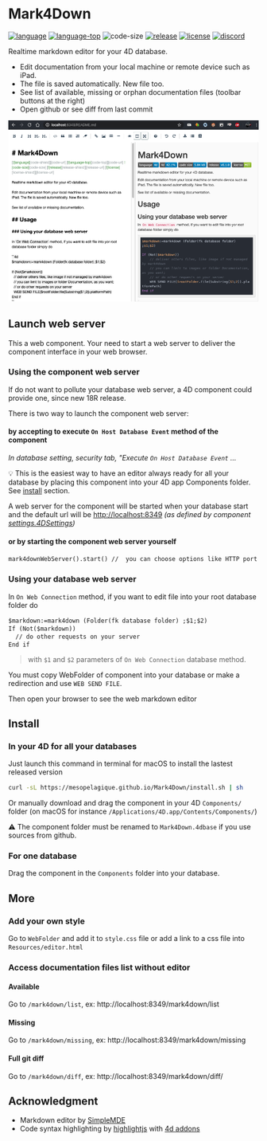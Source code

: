 ﻿# Mark4Down
[![language][code-shield]][code-url] [![language-top][code-top]][code-url] ![code-size][code-size] [![release][release-shield]][release-url] [![license][license-shield]][license-url]
[![discord][discord-shield]][discord-url] 

Realtime markdown editor for your 4D database.

* Edit documentation from your local machine or remote device such as iPad.
* The file is saved automatically. New file too.
* See list of available, missing or orphan documentation files (toolbar buttons at the right)
* Open github or see diff from last commit

<img src="Documentation/preview.png" alt="preview"
	title="preview" width="600" />

## Launch web server

This a web component. Your need to start a web server to deliver the component interface in your web browser.

### Using the component web server

If do not want to pollute your database web server, a 4D component could provide one, since new 18R release.

There is two way to launch the component web server:

#### by accepting to execute `On Host Database Event` method of the component

_In database setting, security tab, "Execute  `On Host Database Event` ..._

💡 This is the easiest way to have an editor always ready for all your database by placing this component into your 4D app Components folder. See [install](#install) section.

A web server for the component will be started when your database start and the default url will be 
[http://localhost:8349](http://localhost:8349) _(as defined by component [settings.4DSettings](Project/Sources/settings.4DSettings))_

#### or by starting the component web server yourself

```4d
mark4downWebServer().start() //  you can choose options like HTTP port
```

### Using your database web server

In `On Web Connection` method, if you want to edit file into your root database folder do

```4d
$markdown:=mark4down (Folder(fk database folder) ;$1;$2)
If (Not($markdown))
  // do other requests on your server
End if
```

> with `$1` and `$2` parameters of  `On Web Connection` database method.

You must copy WebFolder of component into your database or make a redirection and use `WEB SEND FILE`.

Then open your browser to see the web markdown editor

## Install

### In your 4D for all your databases

Just launch this command in terminal for macOS to install the lastest released version

```bash
curl -sL https://mesopelagique.github.io/Mark4Down/install.sh | sh
```

Or manually download and drag the component in your 4D `Components/` folder (on macOS for instance `/Applications/4D.app/Contents/Components/`)

⚠️ The component folder must be renamed to `Mark4Down.4dbase` if you use sources from github.

### For one database

Drag the component in the `Components` folder into your database.

## More

### Add your own style

Go to `WebFolder` and add it to `style.css` file or add a link to a css file into `Resources/editor.html`

### Access documentation files list without editor

#### Available

Go to `/mark4down/list`, ex:  http://localhost:8349/mark4down/list

#### Missing

Go to `/mark4down/missing`, ex:  http://localhost:8349/mark4down/missing

#### Full git diff

Go to `/mark4down/diff`, ex:  http://localhost:8349/mark4down/diff/

## Acknowledgment

- Markdown editor by [SimpleMDE](https://github.com/sparksuite/simplemde-markdown-editor)
- Code syntax highlighting by [highlightjs](https://highlightjs.org/) with [4d addons](https://github.com/highlightjs/highlightjs-4d)

<!-- MARKDOWN LINKS & IMAGES -->
<!-- https://www.markdownguide.org/basic-syntax/#reference-style-links -->
[code-shield]: https://img.shields.io/static/v1?label=language&message=4d&color=blue
[code-top]: https://img.shields.io/github/languages/top/mesopelagique/Mark4Down.svg
[code-size]: https://img.shields.io/github/languages/code-size/mesopelagique/Mark4Down.svg
[code-url]: https://developer.4d.com/
[release-shield]: https://img.shields.io/github/v/release/mesopelagique/Mark4Down
[release-url]: https://github.com/mesopelagique/Mark4Down/releases/latest
[license-shield]: https://img.shields.io/github/license/mesopelagique/Mark4Down
[license-url]: LICENSE.md
[discord-shield]: https://img.shields.io/badge/chat-discord-7289DA?logo=discord&style=flat
[discord-url]: https://discord.gg/dVTqZHr
